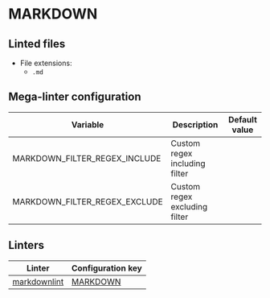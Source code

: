 <!-- markdownlint-disable MD003 MD020 MD033 MD041 -->
<!-- Generated by .automation/build.py, please do not update manually -->
# MARKDOWN

## Linted files

- File extensions:
  - `.md`

## Mega-linter configuration

| Variable | Description | Default value |
| ----------------- | -------------- | -------------- |
| MARKDOWN_FILTER_REGEX_INCLUDE | Custom regex including filter |  |
| MARKDOWN_FILTER_REGEX_EXCLUDE | Custom regex excluding filter |  |

## Linters

| Linter | Configuration key |
| ------ | ----------------- |
| [markdownlint](markdown_markdownlint.md) | [MARKDOWN](markdown_markdownlint.md) |
